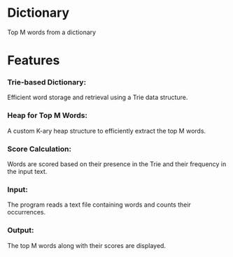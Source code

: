 # Dictionary
Top M words from a dictionary


# Features

  ###  Trie-based Dictionary: 
  Efficient word storage and retrieval using a Trie data structure.
 
  ###  Heap for Top M Words: 
  A custom K-ary heap structure to efficiently extract the top M words.

  ###  Score Calculation: 
  Words are scored based on their presence in the Trie and their frequency in the input text.
 
  ###  Input:
  
  The program reads a text file containing words and counts their occurrences.
 
  ###  Output:
  The top M words along with their scores are displayed.

